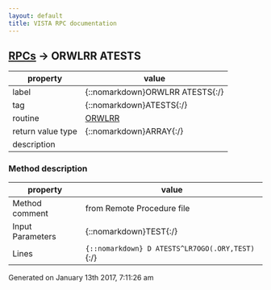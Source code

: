 ```yaml
---
layout: default
title: VISTA RPC documentation
---
```




## [RPCs](TableOfContent.md) &#8594; ORWLRR ATESTS 

 property | value 
--- | --- 
 label | {::nomarkdown}ORWLRR ATESTS{:/}
 tag | {::nomarkdown}ATESTS{:/}
 routine | [ORWLRR](http://code.osehra.org/dox/Routine_ORWLRR_source.html)
 return value type | {::nomarkdown}ARRAY{:/}
 description | 


### Method description

 property | value 
 --- | --- 
 Method comment | from Remote Procedure file
 Input Parameters | {::nomarkdown}TEST{:/}
 Lines | ```{::nomarkdown} D ATESTS^LR7OGO(.ORY,TEST)```{:/}




 Generated on January 13th 2017, 7:11:26 am